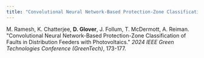 ```yaml
---
title: "Convolutional Neural Network-Based Protection-Zone Classification of Faults in Distribution Feeders with Photovoltaics"
---
```

M. Ramesh, K. Chatterjee, <b>D. Glover</b>, J. Follum, T. McDermott, A. Reiman. &quot;Convolutional Neural Network-Based Protection-Zone Classification of Faults in Distribution Feeders with Photovoltaics.&quot; <i>2024 IEEE Green Technologies Conference (GreenTech)</i>, 173-177.

<!--collection: publications-->
<!--permalink: /publication/Convolutional Neural Network-Based Protection Zone Classification of Faults in Distribution Feeders with PVs-->
<!--excerpt:--> 
<!--date:--> 
<!--venue:-->

<!--paperurl:'http://academicpages.github.io/files/paper3.pdf'-->


<!--[Download paper here](http://academicpages.github.io/files/paper3.pdf)--> 

<!--Recommended citation: Your Name, You. (2015). "Paper Title Number 3." <i>Journal 1</i>. 1(3).-->
